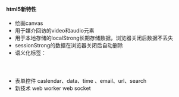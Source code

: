 #### html5新特性
* 绘画canvas
* 用于媒介回访的video和audio元素
* 用于本地存储的localStrong长期存储数据，浏览器关闭后数据不丢失
* sessionStrong的数据在浏览器关闭后自动删除
* 语义化标签：<article> <footer> <header> <nav> <section>
* 表单控件 caslendar、data、time 、email、url、search
* 新技术 web worker web socket